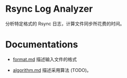 # Rsync Log Analyzer

分析特定格式的 Rsync 日志，计算文件同步所花费的时间。

# Documentations

- [format.md](doc/format.md) 描述输入文件的格式

- [algorithm.md](doc/algorithm.md) 描述采用算法 (TODO)。
